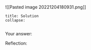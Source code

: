
![[Pasted image 20221204180931.png]]

```ad-note
title: Solution
collapse:


```

Your answer:

Reflection:
